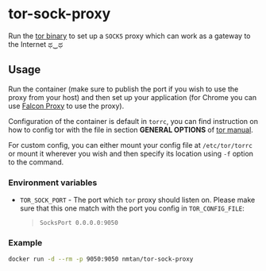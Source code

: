# tor-sock-proxy

Run the [tor binary](https://www.torproject.org/) to set up a `SOCK5` proxy
which can work as a gateway to the Internet ಥ‿ಥ 

## Usage

Run the container (make sure to publish the port if you wish to use the proxy from your host)
and then set up your application (for Chrome you can use [Falcon
Proxy](https://chrome.google.com/webstore/detail/falcon-proxy/gchhimlnjdafdlkojbffdkogjhhkdepf?hl=en) to use the proxy).

Configuration of the container is default in `torrc`, you can find instruction
on how to config tor with the file in section **GENERAL OPTIONS** of [tor
manual](https://www.torproject.org/docs/tor-manual.html.en).

For custom config, you can either mount your config file at `/etc/tor/torrc` or
mount it wherever you wish and then specify its location using `-f` option to
the command.

### Environment variables
* `TOR_SOCK_PORT` - The port which `tor` proxy should listen on. Please make
    sure that this one match with the port you config in `TOR_CONFIG_FILE`:
    > `SocksPort 0.0.0.0:9050`

### Example

```bash
docker run -d --rm -p 9050:9050 nmtan/tor-sock-proxy
```
